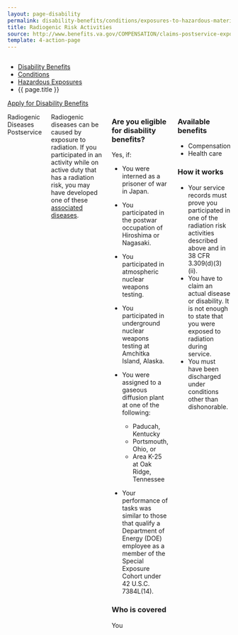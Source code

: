 ```yaml
---
layout: page-disability
permalink: disability-benefits/conditions/exposures-to-hazardous-materials/radiogenic-risk-activities/index.html
title: Radiogenic Risk Activities
source: http://www.benefits.va.gov/COMPENSATION/claims-postservice-exposures-environmental_hazards.asp,http://www.benefits.va.gov/COMPENSATION/claims-postservice-exposures-radiogenic_diseases.asp
template: 4-action-page
---
```


<div class="splash" markdown="0">
<div class="row" markdown="0">
<div class="small-12 columns" markdown="0">

<ul class="breadcrumbs" role="menubar" aria-label="Primary">
<li class="parent"><a href="/disability-benefits/">Disability Benefits</a></li>
<li class="parent"><a href="/disability-benefits/conditions/">Conditions</a></li>
<li class="parent"><a href="/disability-benefits/conditions/exposures-to-hazardous-materials/">Hazardous Exposures</a></li>
<li class="active">{{ page.title }}</li>
</ul>

</div>
</div>
</div>

<div class="main" role="main" markdown="0">

<div class="action-bar">
  <div class="row">
    <div class="small-12 columns">
      <a class="usa-button-primary" href="{{ site.url}}/disability-benefits/get/">Apply for Disability Benefits</a>
    </div>
  </div>
</div>

<div class="section one" markdown="0">
<div class="primary" markdown="0">
<div class="row" markdown="0">
<div class="small-12 medium-8 columns">

<dl class="panel-list plain">
<dt>Radiogenic Diseases Postservice</dt>
</dl>

<div markdown="1">

Radiogenic diseases can be caused by exposure to radiation. If you participated in an activity while on active duty that has a radiation risk, you may have developed one of these [associated diseases](http://www.ecfr.gov/cgi-bin/text-idx?rgn=div5&node=38:1.0.1.1.4#se38.1.3_1309).
</div>

<div class="call-out" markdown="1">

### Are you eligible for disability benefits?

Yes, if:

- You were interned as a prisoner of war in Japan.
- You participated in the postwar occupation of Hiroshima or Nagasaki.
- You participated in atmospheric nuclear weapons testing.
- You participated in underground nuclear weapons testing at Amchitka Island, Alaska.
- You were assigned to a gaseous diffusion plant at one of the following:
	-	Paducah, Kentucky
	-	Portsmouth, Ohio, or
	-	Area K-25 at Oak Ridge, Tennessee

- Your performance of tasks was similar to those that qualify a Department of Energy (DOE) employee as a member of the Special Exposure Cohort under 42 U.S.C. 7384L(14).

### Who is covered

You

</div>

<div markdown="1">

### Available benefits

- Compensation
- Health care

### How it works

- Your service records must prove you participated in one of the radiation risk activities described above and in 38 CFR 3.309(d)(3)(ii).
- You have to claim an actual disease or disability. It is not enough to state that you were exposed to radiation during service.
- You must have been discharged under conditions other than dishonorable.

</div>

</div>


<div class="small-12 medium-4 columns" markdown="0">
<div markdown="0">


</div>
</div>


</div>
</div>

</div>

</div>

